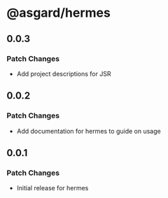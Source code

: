 # @asgard/hermes

## 0.0.3

### Patch Changes

- Add project descriptions for JSR

## 0.0.2

### Patch Changes

- Add documentation for hermes to guide on usage

## 0.0.1

### Patch Changes

- Initial release for hermes
